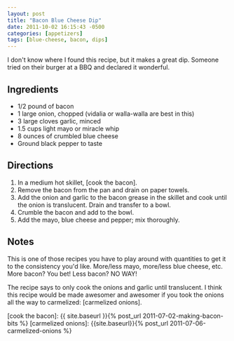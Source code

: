 ```yaml
---
layout: post
title: "Bacon Blue Cheese Dip"
date: 2011-10-02 16:15:43 -0500
categories: [appetizers]
tags: [blue-cheese, bacon, dips]
---
```

I don't know where I found this recipe, but it makes a great
dip. Someone tried on their burger at a BBQ and declared it wonderful.


## Ingredients

* 1/2 pound of bacon
* 1 large onion, chopped (vidalia or walla-walla are best in this)
* 3 large cloves garlic, minced
* 1.5 cups light mayo or miracle whip
* 8 ounces of crumbled blue cheese
* Ground black pepper to taste


## Directions

1. In a medium hot skillet, [cook the bacon].
1. Remove the bacon from the pan and drain on paper towels.
1. Add the onion and garlic to the bacon grease in the skillet and cook until the onion is translucent. Drain and transfer to a bowl.
1. Crumble the bacon and add to the bowl.
1. Add the mayo, blue cheese and pepper; mix thoroughly.

## Notes

This is one of those recipes you have to play around with quantities
to get it to the consistency you'd like. More/less mayo, more/less
blue cheese, etc. More bacon? You bet! Less bacon? NO WAY!

The recipe says to only cook the onions and garlic until
translucent. I think this recipe would be made awesomer and awesomer
if you took the onions all the way to carmelized: [carmelized onions].

[cook the bacon]: {{ site.baseurl }}{% post_url 2011-07-02-making-bacon-bits %}
[carmelized onions]: {{site.baseurl}}{% post_url 2011-07-06-carmelized-onions %}
